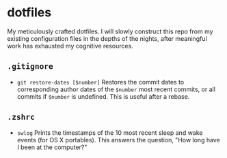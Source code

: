 # dotfiles
My meticulously crafted dotfiles. I will slowly construct this repo from my existing configuration files in the depths of the nights, after meaningful work has exhausted my cognitive resources.

## `.gitignore`
- `git restore-dates [$number]` Restores the commit dates to corresponding author dates of the `$number` most recent commits, or all commits if `$number` is undefined. This is useful after a rebase.

## `.zshrc`
- `swlog` Prints the timestamps of the 10 most recent sleep and wake events (for OS X portables). This answers the question, "How long have I been at the computer?"